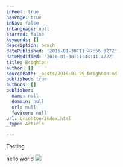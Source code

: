 ```yaml
---
inFeed: true
hasPage: true
inNav: false
inLanguage: null
starred: false
keywords: []
description: beach
datePublished: '2016-01-30T11:47:56.327Z'
dateModified: '2016-01-30T11:44:41.472Z'
title: Brighton
author: []
sourcePath: _posts/2016-01-29-brighton.md
published: true
authors: []
publisher:
  name: null
  domain: null
  url: null
  favicon: null
url: brighton/index.html
_type: Article

---
```

Testing

hello world
![](https://the-grid-user-content.s3-us-west-2.amazonaws.com/9d201aea-1a7d-421f-9d89-693126cebfdf.jpg)